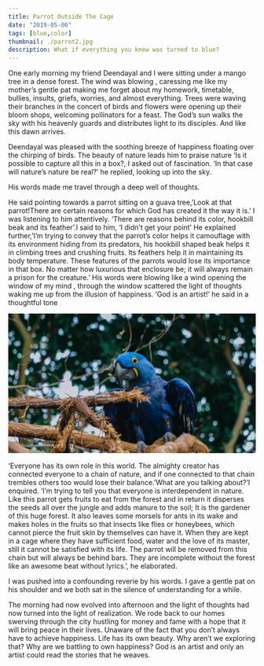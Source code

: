 ```yaml
---
title: Parrot Outside The Cage
date: "2019-05-06"
tags: [blue,color]
thumbnail: ./parrot2.jpg
description: What if everything you knew was turned to blue?
---
```


One early morning my friend Deendayal and I  were sitting under a mango tree in a dense forest. The wind was blowing , caressing me like my  mother’s gentle pat making me forget about my homework, timetable, bullies, insults, griefs, worries, and almost everything. Trees were waving their branches in the concert of birds and flowers were opening up their bloom shops,  welcoming  pollinators for a feast. The God’s sun walks the sky with his heavenly guards and distributes light to its disciples. And like this dawn arrives. 

Deendayal was pleased with the soothing breeze of happiness floating over the chirping of birds. The beauty of nature leads him to praise nature ‘Is it possible  to capture all this in a box?, I asked out of fascination. ‘In that case will nature’s nature be real?’ he replied, looking up into the sky. 

His words made me travel through a deep well of thoughts.

He said pointing towards a parrot sitting on a guava tree,’Look at that parrot!There are certain reasons for which God has created it the way it is.’ I was listening to him attentively. ‘There are reasons behind its color, hookbill beak and its feather’.I said to him, ‘I didn’t get your point’ He explained further,’I’m trying to convey that the parrot’s  color helps it camouflage with  its environment hiding from its predators, his hookbill shaped beak helps it in climbing trees and  crushing fruits. Its feathers help it in maintaining its body temperature. These features of the parrots would lose its importance in that box. No matter how luxurious that enclosure be; it will always remain a prison for the creature.’ His words were blowing like a wind opening the window of my mind , through the window scattered the light of thoughts waking me up from the illusion of happiness. ‘God is an artist!’ he said in a  thoughtful tone


![b](./parrot.jpg)


‘Everyone has its own role in this world. The almighty creator has connected everyone to a chain of nature, and if one connected to that chain trembles others too would lose their balance.’What are you talking about?’I enquired. ‘I’m trying  to tell you that everyone is interdependent in nature. Like this parrot gets fruits to eat from the forest and in return it disperses the seeds all over the jungle and adds manure to the soil; It is the gardener of this huge forest. It also leaves some morsels for ants in its wake and makes holes in the fruits so that insects like flies or honeybees, which cannot pierce the fruit skin by themselves can have it. When they are kept in a cage where they have sufficient food, water and the love of its master, still it cannot be satisfied with its life. The parrot will be removed from this chain but will always be behind  bars. They are incomplete without the forest like an awesome beat without lyrics.’, he elaborated.

I was pushed  into a confounding reverie by his words. I gave a gentle pat on his shoulder and we both sat in the silence of understanding for a while.


 The morning had now evolved into afternoon and the light of thoughts had now turned into the light of realization. We rode back to our homes swerving through the city hustling for money and fame with a hope that it will bring peace in their lives. Unaware of the fact that you don’t always have to achieve happiness. Life has its own beauty. Why aren’t  we exploring that? Why are we battling to own happiness? God is an artist and only an artist could read the stories that he weaves.

